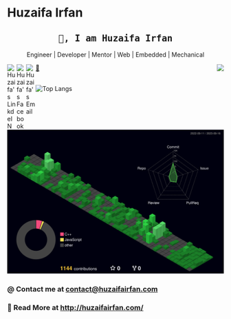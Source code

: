 
# Huzaifa Irfan


<h2 align='center'><samp><strong>👋, I am Huzaifa Irfan</strong></samp></h2>
<p align='center'>Engineer | Developer | Mentor | Web | Embedded | Mechanical</p>

<img align="right" src="https://profile-counter.glitch.me/huzaifairfan/count.svg" />
<a href="https://www.linkedin.com/in/huzaifairfan/">
  <img align="left" alt="Huzaifa's LinkdeIN" width="22px" src="https://cdn.jsdelivr.net/npm/simple-icons@v3/icons/linkedin.svg" />
</a>
<a href="https://www.facebook.com/huzaifairfan2001/">
  <img align="left" alt="Huzaifa's Facebook" width="22px" src="https://cdn.jsdelivr.net/npm/simple-icons@v3/icons/facebook.svg" />
</a>
<a href="mailto:contact@huzaifairfan.com">
  <img align="left" alt="Huzaifa's Email" width="22px" src="https://cdn.jsdelivr.net/npm/simple-icons@v3/icons/gmail.svg" />
</a>
<a href="http://huzaifairfan.com/">🔗</a>
 <br /><br />
 

![Top Langs](https://github-readme-stats.vercel.app/api/top-langs/?username=HuzaifaIrfan&layout=compact)

<br />
 

![](./profile-3d-contrib/profile-night-green.svg)

### @ Contact me at <a href="mailto:contact@huzaifairfan.com">contact@huzaifairfan.com</a>
 
 
### 🔗 Read More at http://huzaifairfan.com/



